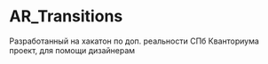 # AR_Transitions
Разработанный на хакатон по доп. реальности СПб Кванториума проект, для помощи дизайнерам
